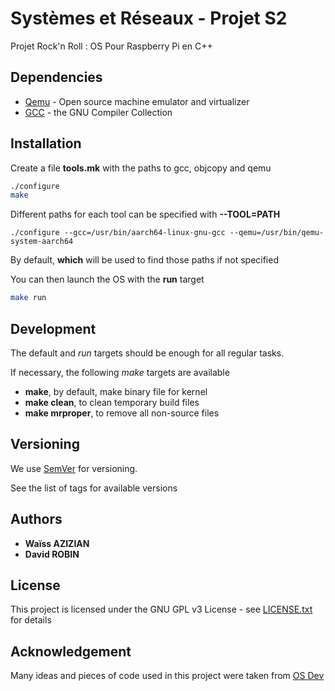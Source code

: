 # Systèmes et Réseaux - Projet S2 #

Projet Rock'n Roll : OS Pour Raspberry Pi en C++

## Dependencies ##

- [Qemu](https://www.qemu.org/) - Open source machine emulator and virtualizer
- [GCC](https://gcc.gnu.org/) - the GNU Compiler Collection


## Installation ##

Create a file **tools.mk** with the paths to gcc, objcopy and qemu

```bash
./configure
make
```

Different paths for each tool can be specified with **--TOOL=PATH**
```
./configure --gcc=/usr/bin/aarch64-linux-gnu-gcc --qemu=/usr/bin/qemu-system-aarch64
```

By default, **which** will be used to find those paths if not specified

You can then launch the OS with the **run** target

```bash
make run
```

## Development ##

The default and *run* targets should be enough for all regular tasks.

If necessary, the following *make* targets are available
- **make**, by default, make binary file for kernel
- **make clean**, to clean temporary build files
- **make mrproper**, to remove all non-source files

## Versioning ##

We use [SemVer](https://semver.org/) for versioning.

See the list of tags for available versions

## Authors ##

 - **Waïss AZIZIAN**
 - **David ROBIN**

## License ##

This project is licensed under the GNU GPL v3 License - see [LICENSE.txt](LICENSE.txt) for details

## Acknowledgement ##

Many ideas and pieces of code used in this project were taken from [OS Dev](https://wiki.osdev.org/)


